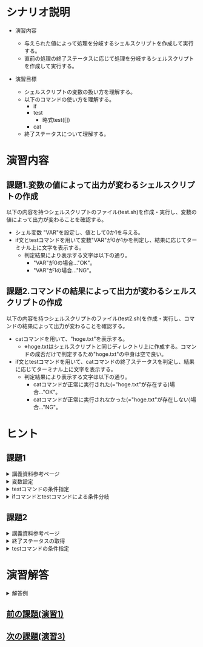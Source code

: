 # シナリオ説明
- 演習内容
  - 与えられた値によって処理を分岐するシェルスクリプトを作成して実行する。
  - 直前の処理の終了ステータスに応じて処理を分岐するシェルスクリプトを作成して実行する。

- 演習目標
  - シェルスクリプトの変数の扱い方を理解する。
  - 以下のコマンドの使い方を理解する。
    - if
    - test
      - 略式test([])
    - cat
  - 終了ステータスについて理解する。

# 演習内容

## 課題1.変数の値によって出力が変わるシェルスクリプトの作成 
以下の内容を持つシェルスクリプトのファイル(test.sh)を作成・実行し、変数の値によって出力が変わることを確認する。
  - シェル変数 "VAR"を設定し、値として0か1を与える。 
  - if文とtestコマンドを用いて変数"VAR"が0か1かを判定し、結果に応じてターミナル上に文字を表示する。
    - 判定結果により表示する文字は以下の通り。
      - "VAR"が0の場合…"OK"。
      - "VAR"が1の場合…"NG"。

## 課題2.コマンドの結果によって出力が変わるシェルスクリプトの作成 
以下の内容を持つシェルスクリプトのファイル(test2.sh)を作成・実行し、コマンドの結果によって出力が変わることを確認する。
  - catコマンドを用いて、"hoge.txt"を表示する。
    - ※hoge.txtはシェルスクリプトと同じディレクトリ上に作成する。コマンドの成否だけで判定するため"hoge.txt"の中身は空で良い。
  - if文とtestコマンドを用いて、catコマンドの終了ステータスを判定し、結果に応じてターミナル上に文字を表示する。
    - 判定結果により表示する文字は以下の通り。
      - catコマンドが正常に実行された(="hoge.txt"が存在する)場合…"OK"。
      - catコマンドが正常に実行されなかった(="hoge.txt"が存在しない)場合…"NG"。

# ヒント
## 課題1
<details><summary>講義資料参考ページ</summary><div>

- 変数
  - p36~41
- 条件分岐
  - p81~82
</div></details>

<details><summary>変数設定</summary><div>

- 変数を設定するには下記のようにシェルスクリプト内に記載する

```
VAR=0
```
</div></details>

<details><summary>testコマンドの条件指定</summary><div>

- 今回は変数VARが0と同じかを判定するため、講義資料p82の`数値1 - eq 数値2`を使用し以下のように記載する

``` sh
[ $VAR = 0 ]
```

</div></details>

</div></details>

<details><summary>ifコマンドとtestコマンドによる条件分岐</summary><div>

- 変数VARが0か講義資料p81の`if elif else fi`のうち`if else fi`を使用し以下のように記載する。  
  (elifはifの条件が真ではない時に、さらに条件分岐したいときにつかうもののため今回のように0か1かを判定したいだけのときは使用しない)

``` sh
if [ $VAR = 0 ]; then
  # OKを出力するコマンド
else
  # NGを出力するコマンド
fi
```

</div></details>

## 課題2
<details><summary>講義資料参考ページ</summary><div>

- 特殊変数
  - p39
</div></details>

<details><summary>終了ステータスの取得</summary><div>

- catコマンドの終了ステータスを取得するために講義資料p39に記載している特殊変数`$?`を使用する

</div></details>

<details><summary>testコマンドの条件指定</summary><div>

- 特殊変数`$?`の値が0、つまり成功かそれ以外を判定するために講義資料p82の`数値1 - eq 数値2`を使用し以下のように記載する

``` sh
[ $? = 0 ]
```

</div></details>

# 演習解答  

<details><summary>解答例</summary><div>

## 課題1.変数の値によって出力が変わるシェルスクリプトの作成　解答例  
シェルスクリプトファイル"test.sh"をエディタから作成し、下記の内容を書き込む。  

``` sh
#!/bin/bash
VAR=0

if [ $VAR = 0 ]; then
  echo "OK"
else
  echo "NG"
fi
```

<details><summary>課題1のシェルスクリプトの内容解説</summary><div>

- `VAR=0` …シェル変数VARに値0を代入。講義資料ｐ37を参照
- `if 条件式 ;then else fi` …条件分岐。ifの後の条件式が真の場合thenの後に記載された処理が、偽の場合elseの後に記載された処理が実行される。講義資料p81参照。
- `[ $VAR = 0 ]`…条件指定。講義資料p82参照。
</div></details>
  
bashコマンドでtest.shを実行する。  

`bash test.sh`

以下の内容がターミナル上に表示されていることを確認。  

```
OK
```

`test.sh`内の`VAR=0`を`VAR=1`に書き換える。  

bashコマンドでtest.shを実行する。  

`bash test.sh`

以下の内容がターミナル上に表示されていることを確認。  

```
NG
```

## 課題2.コマンドの結果によって出力が変わるシェルスクリプトの作成　解答例  

シェルスクリプトファイル"test2.sh"をエディタから作成し、下記の内容を書き込む。  

```　sh
#!/bin/bash
cat hoge.txt

if [ $? = 0 ]; then
  echo "OK"
else
  echo "NG"
fi
```

<details><summary>課題2のシェルスクリプトの内容解説</summary><div>

- `[ $? = 0 ]`…条件指定。`$?`は特殊変数で、直前のコマンドが成功している場合は値が0となる。講義資料p39を参照。
</div></details>


空ファイルを作成するtouchコマンドを実行して、hoge.txtを作成する。(エディタから直接からファイルを作成しても良い)

```
$ touch hoge.txt
```

bashコマンドでtest2.shを実行する。  

```
$ bash test2.sh
```

以下の内容がターミナル上に表示されていることを確認。  

```
OK
```

ファイルを削除するrmコマンドを実行して、hoge.txtを削除する。

```
$ rm hoge.txt
```

bashコマンドでtest2.shを実行する。  

```
$ bash test.sh
```

以下の内容がターミナル上に表示されていることを確認。  

```
NG
```

</div></details>

## [前の課題(演習1)](./演習1.md)
## [次の課題(演習3)](./演習3.md)